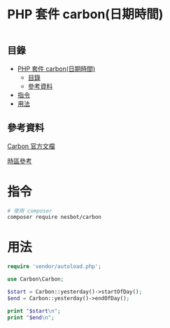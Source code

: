 # PHP 套件 carbon(日期時間)

```
```

## 目錄

- [PHP 套件 carbon(日期時間)](#php-套件-carbon日期時間)
	- [目錄](#目錄)
	- [參考資料](#參考資料)
- [指令](#指令)
- [用法](#用法)

## 參考資料

[Carbon 官方文檔](https://carbon.nesbot.com/docs/)

[時區參考](https://www.php.net/manual/en/timezones.php)

# 指令

```bash
# 使用 composer
composer require nesbot/carbon
```

# 用法

```PHP
require 'vendor/autoload.php';

use Carbon\Carbon;

$start = Carbon::yesterday()->startOfDay();
$end = Carbon::yesterday()->endOfDay();

print "$start\n";
print "$end\n";
```